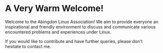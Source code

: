 # A Very Warm Welcome!
Welcome to the Abingdon Linux Association!
We aim to provide everyone an inspirational and friendly environment to discuss and communicate various
encountered problems and experiences under Linux.    

If you would like to contribute and have further queries, please don't hesitate to contact me.

